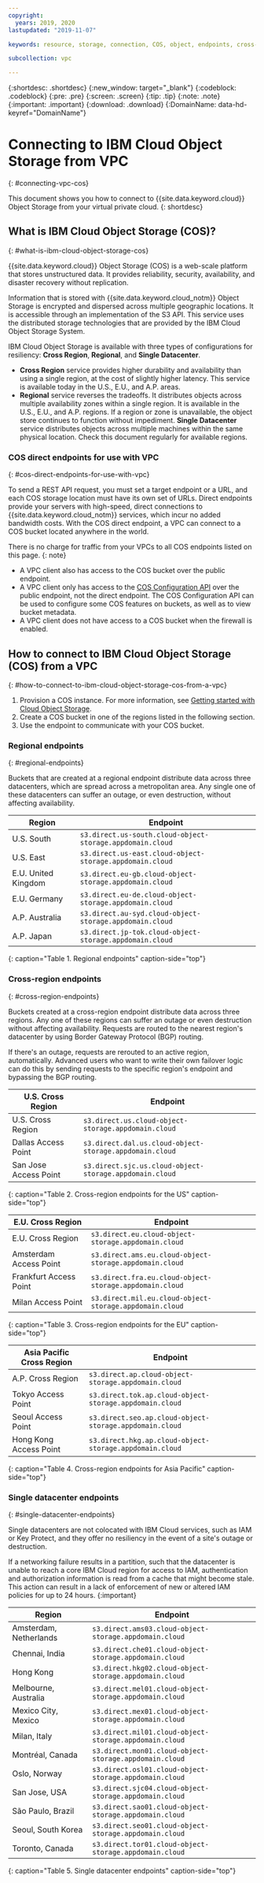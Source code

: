 ```yaml
---
copyright:
  years: 2019, 2020
lastupdated: "2019-11-07"

keywords: resource, storage, connection, COS, object, endpoints, cross-region, regional, datacenter, vpc

subcollection: vpc

---
```

{:shortdesc: .shortdesc}
{:new_window: target="_blank"}
{:codeblock: .codeblock}
{:pre: .pre}
{:screen: .screen}
{:tip: .tip}
{:note: .note}
{:important: .important}
{:download: .download}
{:DomainName: data-hd-keyref="DomainName"}

# Connecting to IBM Cloud Object Storage from VPC
{: #connecting-vpc-cos}

This document shows you how to connect to {{site.data.keyword.cloud}} Object Storage from your virtual private cloud.
{: shortdesc}


## What is IBM Cloud Object Storage (COS)?
{: #what-is-ibm-cloud-object-storage-cos}

{{site.data.keyword.cloud}} Object Storage (COS) is a web-scale platform that stores unstructured data. It provides reliability, security, availability, and disaster recovery without replication.

Information that is stored with {{site.data.keyword.cloud_notm}} Object Storage is encrypted and dispersed across multiple geographic locations. It is accessible through an implementation of the S3 API. This service uses the distributed storage technologies that are provided by the IBM Cloud Object Storage System.

IBM Cloud Object Storage is available with three types of configurations for resiliency: **Cross Region**, **Regional**, and **Single Datacenter**.
* **Cross Region** service provides higher durability and availability than using a single region, at the cost of slightly higher latency. This service is available today in the U.S., E.U., and A.P. areas.
* **Regional** service reverses the tradeoffs. It distributes objects across multiple availability zones within a single region. It is available in the U.S., E.U., and A.P. regions. If a region or zone is unavailable, the object store continues to function without impediment.
**Single Datacenter** service distributes objects across multiple machines within the same physical location. Check this document regularly for available regions.

### COS direct endpoints for use with VPC
{: #cos-direct-endpoints-for-use-with-vpc}

To send a REST API request, you must set a target endpoint or a URL, and each COS storage location must have its own set of URLs. Direct endpoints provide your servers with high-speed, direct connections to {{site.data.keyword.cloud_notm}} services, which incur no added bandwidth costs. With the COS direct endpoint, a VPC can connect to a COS bucket located anywhere in the world.

There is no charge for traffic from your VPCs to all COS endpoints listed on this page.
{: note}

* A VPC client also has access to the COS bucket over the public endpoint.
* A VPC client only has access to the [COS Configuration API](https://{DomainName}/apidocs/cos/cos-configuration) over the public endpoint, not the direct endpoint. The COS Configuration API can be used to configure some COS features on buckets, as well as to view bucket metadata.
* A VPC client does not have access to a COS bucket when the firewall is enabled.

## How to connect to IBM Cloud Object Storage (COS) from a VPC
{: #how-to-connect-to-ibm-cloud-object-storage-cos-from-a-vpc}

1. Provision a COS instance. For more information, see [Getting started with Cloud Object Storage](/docs/cloud-object-storage?topic=cloud-object-storage-getting-started).
2. Create a COS bucket in one of the regions listed in the following section.
3. Use the endpoint to communicate with your COS bucket.

### Regional endpoints
{: #regional-endpoints}

Buckets that are created at a regional endpoint distribute data across three datacenters, which are spread across a metropolitan area. Any single one of these datacenters can suffer an outage, or even destruction, without affecting availability.

| **Region** | **Endpoint** |
|------------|-------------------------------|
| U.S. South | `s3.direct.us-south.cloud-object-storage.appdomain.cloud`|
| U.S. East | `s3.direct.us-east.cloud-object-storage.appdomain.cloud`|
| E.U. United Kingdom | `s3.direct.eu-gb.cloud-object-storage.appdomain.cloud`|
| E.U. Germany | `s3.direct.eu-de.cloud-object-storage.appdomain.cloud`|
| A.P. Australia | `s3.direct.au-syd.cloud-object-storage.appdomain.cloud`
| A.P. Japan | `s3.direct.jp-tok.cloud-object-storage.appdomain.cloud` |
{: caption="Table 1. Regional endpoints" caption-side="top"}

### Cross-region endpoints
{: #cross-region-endpoints}

Buckets created at a cross-region endpoint distribute data across three regions. Any one of these regions can suffer an outage or even destruction without affecting availability. Requests are routed to the nearest region's datacenter by using Border Gateway Protocol (BGP) routing.

If there's an outage, requests are rerouted to an active region, automatically. Advanced users who want to write their own failover logic can do this by sending requests to the specific region's endpoint and bypassing the BGP routing.

| **U.S. Cross Region** | **Endpoint** |
|------------|-------------------------------|
| U.S. Cross Region | `s3.direct.us.cloud-object-storage.appdomain.cloud` |
| Dallas Access Point | `s3.direct.dal.us.cloud-object-storage.appdomain.cloud` |
| San Jose Access Point | `s3.direct.sjc.us.cloud-object-storage.appdomain.cloud` |
{: caption="Table 2. Cross-region endpoints for the US" caption-side="top"}

| **E.U. Cross Region** | **Endpoint** |
|------------|-------------------------------|
| E.U. Cross Region | `s3.direct.eu.cloud-object-storage.appdomain.cloud` |
| Amsterdam Access Point | `s3.direct.ams.eu.cloud-object-storage.appdomain.cloud` |
| Frankfurt Access Point | `s3.direct.fra.eu.cloud-object-storage.appdomain.cloud` |
| Milan Access Point | `s3.direct.mil.eu.cloud-object-storage.appdomain.cloud` |
{: caption="Table 3. Cross-region endpoints for the EU" caption-side="top"}

| **Asia Pacific Cross Region** | **Endpoint** |
|------------|-------------------------------|
| A.P. Cross Region | `s3.direct.ap.cloud-object-storage.appdomain.cloud` |
| Tokyo Access Point | `s3.direct.tok.ap.cloud-object-storage.appdomain.cloud` |
| Seoul Access Point | `s3.direct.seo.ap.cloud-object-storage.appdomain.cloud` |
| Hong Kong Access Point | `s3.direct.hkg.ap.cloud-object-storage.appdomain.cloud` |
{: caption="Table 4. Cross-region endpoints for Asia Pacific" caption-side="top"}

 ### Single datacenter endpoints
 {: #single-datacenter-endpoints}

Single datacenters are not colocated with IBM Cloud services, such as IAM or Key Protect, and they offer no resiliency in the event of a site's outage or destruction.

If a networking failure results in a partition, such that the datacenter is unable to reach a core IBM Cloud region for access to IAM, authentication and authorization information is read from a cache that might become stale. This action can result in a lack of enforcement of new or altered IAM policies for up to 24 hours.
{:important}

| **Region** | **Endpoint** |
|------------|-------------------------------|
| Amsterdam, Netherlands | `s3.direct.ams03.cloud-object-storage.appdomain.cloud` |
| Chennai, India | `s3.direct.che01.cloud-object-storage.appdomain.cloud` |
| Hong Kong | `s3.direct.hkg02.cloud-object-storage.appdomain.cloud` |
| Melbourne, Australia | `s3.direct.mel01.cloud-object-storage.appdomain.cloud` |
| Mexico City, Mexico | `s3.direct.mex01.cloud-object-storage.appdomain.cloud` |
| Milan, Italy | `s3.direct.mil01.cloud-object-storage.appdomain.cloud` |
| Montréal, Canada | `s3.direct.mon01.cloud-object-storage.appdomain.cloud` |
| Oslo, Norway | `s3.direct.osl01.cloud-object-storage.appdomain.cloud` |
| San Jose, USA | `s3.direct.sjc04.cloud-object-storage.appdomain.cloud` |
| São Paulo, Brazil | `s3.direct.sao01.cloud-object-storage.appdomain.cloud` |
| Seoul, South Korea | `s3.direct.seo01.cloud-object-storage.appdomain.cloud` |
| Toronto, Canada | `s3.direct.tor01.cloud-object-storage.appdomain.cloud` |
{: caption="Table 5. Single datacenter endpoints" caption-side="top"}
